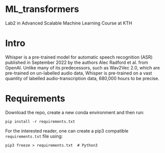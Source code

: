 # ML_transformers
Lab2 in Advanced Scalable Machine Learning Course at KTH

# Intro
Whisper is a pre-trained model for automatic speech recognition (ASR) published in September 2022 by the authors Alec Radford et al. from OpenAI. Unlike many of its predecessors, such as Wav2Vec 2.0, which are pre-trained on un-labelled audio data, Whisper is pre-trained on a vast quantity of labelled audio-transcription data, 680,000 hours to be precise.

# Requirements

Download the repo, create a new conda environment and then run:

```
pip install -r requirements.txt
```

For the interested reader, one can create a pip3 compatible `requirements.txt` file using:

```
pip3 freeze > requirements.txt  # Python3
```
